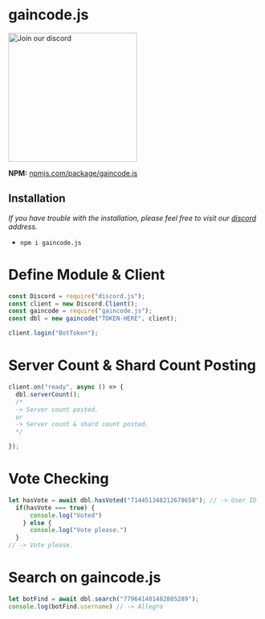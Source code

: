 # gaincode.js
<a href="https://discord.gg/hx84CUq5DU" target="_blank"><img src="https://logos-world.net/wp-content/uploads/2020/12/Discord-Logo.png?size=512" alt="Join our discord" width="256"></a><br>

**NPM:** [npmjs.com/package/gaincode.js](https://www.npmjs.com/package/gaincode.js)<br>

## Installation
*If you have trouble with the installation, please feel free to visit our [discord](https://discord.gg/hx84CUq5DU) address.*
- `npm i gaincode.js`

# Define Module & Client
```js
const Discord = require("discord.js");
const client = new Discord.Client();
const gaincode = require("gaincode.js");
const dbl = new gaincode("TOKEN-HERE", client);

client.login("BotToken");
```

# Server Count & Shard Count Posting
```js
client.on("ready", async () => {
  dbl.serverCount();
  /* 
  -> Server count posted. 
  or 
  -> Server count & shard count posted.
  */

});
```

# Vote Checking
```js
let hasVote = await dbl.hasVoted("714451348212678658"); // -> User ID
  if(hasVote === true) {
      console.log("Voted")
    } else {
      console.log("Vote please.")
  }
// -> Vote please.
```

# Search on gaincode.js
```js
let botFind = await dbl.search("779641401482805289");
console.log(botFind.username) // -> Allegro
```
